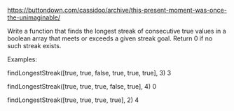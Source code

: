 https://buttondown.com/cassidoo/archive/this-present-moment-was-once-the-unimaginable/

Write a function that finds the longest streak of consecutive true values in a boolean array that meets or exceeds a given streak goal. Return 0 if no such streak exists.

Examples:

findLongestStreak([true, true, false, true, true, true], 3)
3

findLongestStreak([true, true, true, false, true], 4)
0

findLongestStreak([true, true, true, true], 2)
4
